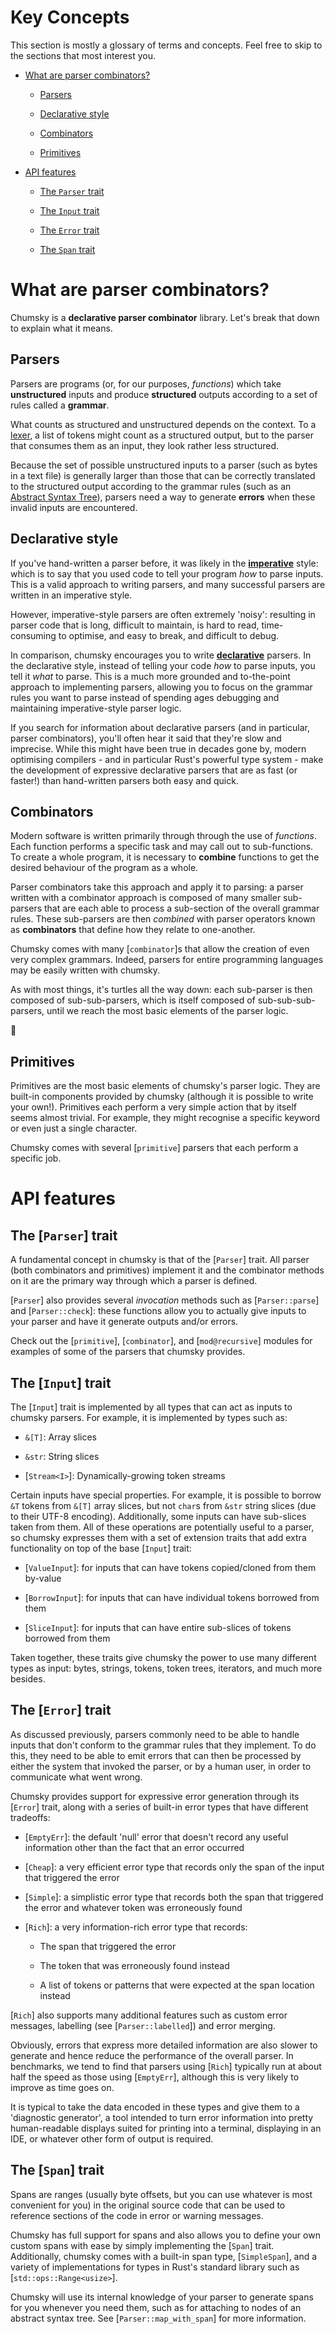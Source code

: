 # Key Concepts

This section is mostly a glossary of terms and concepts. Feel free to skip to the sections that most interest you.

- [What are parser combinators?](#what-are-parser-combinators)

    - [Parsers](#parsers)

    - [Declarative style](#declarative-style)

    - [Combinators](#combinators)

    - [Primitives](#primitives)

- [API features](#api-features)

    - [The `Parser` trait](#the-parser-trait)

    - [The `Input` trait](#the-input-trait)

    - [The `Error` trait](#the-error-trait)

    - [The `Span` trait](#the-span-trait)

# What are parser combinators?

Chumsky is a **declarative parser combinator** library. Let's break that down to explain what it means.

## Parsers

Parsers are programs (or, for our purposes, *functions*) which take **unstructured** inputs and produce
**structured** outputs according to a set of rules called a **grammar**.

What counts as structured and unstructured depends on the context. To a
[lexer](https://en.wikipedia.org/wiki/Lexical_analysis), a list of tokens might count as a structured output, but to the
parser that consumes them as an input, they look rather less structured.

Because the set of possible unstructured inputs to a parser (such as bytes in a text file) is generally larger than
those that can be correctly translated to the structured output according to the grammar rules (such as an
[Abstract Syntax Tree](https://en.m.wikipedia.org/wiki/Abstract_syntax_tree)), parsers need a way to generate **errors**
when these invalid inputs are encountered.

## Declarative style

If you've hand-written a parser before, it was likely in the
[**imperative**](https://en.wikipedia.org/wiki/Imperative_programming) style: which is to say that you used code to tell
your program *how* to parse inputs. This is a valid approach to writing parsers, and many successful parsers are written
in an imperative style.

However, imperative-style parsers are often extremely 'noisy': resulting in parser code that is long, difficult to
maintain, is hard to read, time-consuming to optimise, and easy to break, and difficult to debug.

In comparison, chumsky encourages you to write [**declarative**](https://en.wikipedia.org/wiki/Declarative_programming)
parsers. In the declarative style, instead of telling your code *how* to parse inputs, you tell it *what* to parse. This
is a much more grounded and to-the-point approach to implementing parsers, allowing you to focus on the grammar rules
you want to parse instead of spending ages debugging and maintaining imperative-style parser logic.

If you search for information about declarative parsers (and in particular, parser combinators), you'll often hear it
said that they're slow and imprecise. While this might have been true in decades gone by, modern optimising compilers -
and in particular Rust's powerful type system - make the development of expressive declarative parsers that are as fast (or
faster!) than hand-written parsers both easy and quick.

## Combinators

Modern software is written primarily through through the use of *functions*. Each function performs a specific task and
may call out to sub-functions. To create a whole program, it is necessary to **combine** functions to get the desired
behaviour of the program as a whole.

Parser combinators take this approach and apply it to parsing: a parser written with a combinator approach is composed
of many smaller sub-parsers that are each able to process a sub-section of the overall grammar rules. These sub-parsers
are then *combined* with parser operators known as **combinators** that define how they relate to one-another.

Chumsky comes with many [`combinator`]s that allow the creation of even very complex grammars. Indeed, parsers for
entire programming languages may be easily written with chumsky.

As with most things, it's turtles all the way down: each sub-parser is then composed of sub-sub-parsers, which is itself
composed of sub-sub-sub-parsers, until we reach the most basic elements of the parser logic.

🐢

## Primitives

Primitives are the most basic elements of chumsky's parser logic. They are built-in components provided by chumsky
(although it is possible to write your own!). Primitives each perform a very simple action that by itself seems almost
trivial. For example, they might recognise a specific keyword or even just a single character.

Chumsky comes with several [`primitive`] parsers that each perform a specific job.

# API features

## The [`Parser`] trait

A fundamental concept in chumsky is that of the [`Parser`] trait. All parser (both combinators and primitives) implement
it and the combinator methods on it are the primary way through which a parser is defined.

[`Parser`] also provides several *invocation* methods such as [`Parser::parse`] and [`Parser::check`]: these functions
allow you to actually give inputs to your parser and have it generate outputs and/or errors.

Check out the [`primitive`], [`combinator`], and [`mod@recursive`] modules for examples of some of the parsers
that chumsky provides.

## The [`Input`] trait

The [`Input`] trait is implemented by all types that can act as inputs to chumsky parsers. For example, it is
implemented by types such as:

- `&[T]`: Array slices

- `&str`: String slices

- [`Stream<I>`]: Dynamically-growing token streams

Certain inputs have special properties. For example, it is possible to borrow `&T` tokens from `&[T]` array slices, but
not `char`s from `&str` string slices (due to their UTF-8 encoding). Additionally, some inputs can have sub-slices taken
from them. All of these operations are potentially useful to a parser, so chumsky expresses them with a set of extension
traits that add extra functionality on top of the base [`Input`] trait:

- [`ValueInput`]: for inputs that can have tokens copied/cloned from them by-value

- [`BorrowInput`]: for inputs that can have individual tokens borrowed from them

- [`SliceInput`]: for inputs that can have entire sub-slices of tokens borrowed from them

Taken together, these traits give chumsky the power to use many different types as input: bytes, strings, tokens,
token trees, iterators, and much more besides.

## The [`Error`] trait

As discussed previously, parsers commonly need to be able to handle inputs that don't conform to the grammar rules that
they implement. To do this, they need to be able to emit errors that can then be processed by either the system that
invoked the parser, or by a human user, in order to communicate what went wrong.

Chumsky provides support for expressive error generation through its [`Error`] trait, along with a series of built-in
error types that have different tradeoffs:

- [`EmptyErr`]: the default 'null' error that doesn't record any useful information other than the fact that an error
  occurred

- [`Cheap`]: a very efficient error type that records only the span of the input that triggered the error

- [`Simple`]: a simplistic error type that records both the span that triggered the error and whatever token was
  erroneously found

- [`Rich`]: a very information-rich error type that records:
    
    - The span that triggered the error
    
    - The token that was erroneously found instead
    
    - A list of tokens or patterns that were expected at the span location instead

[`Rich`] also supports many additional features such as custom error messages, labelling (see [`Parser::labelled`]) and
error merging.

Obviously, errors that express more detailed information are also slower to generate and hence reduce the performance of
the overall parser. In benchmarks, we tend to find that parsers using [`Rich`] typically run at about half the speed as
those using [`EmptyErr`], although this is very likely to improve as time goes on.

It is typical to take the data encoded in these types and give them to a 'diagnostic generator', a tool intended to turn
error information into pretty human-readable displays suited for printing into a terminal, displaying in an IDE, or
whatever other form of output is required.

## The [`Span`] trait

Spans are ranges (usually byte offsets, but you can use whatever is most convenient for you) in the original source code
that can be used to reference sections of the code in error or warning messages.

Chumsky has full support for spans and also allows you to define your own custom spans with ease by simply implementing
the [`Span`] trait. Additionally, chumsky comes with a built-in span type, [`SimpleSpan`], and a variety of
implementations for types in Rust's standard library such as [`std::ops::Range<usize>`].

Chumsky will use its internal knowledge of your parser to generate spans for you whenever you need them, such as for
attaching to nodes of an abstract syntax tree. See [`Parser::map_with_span`] for more information.